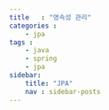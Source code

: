 ```yaml
---
title   : "영속성 관리"
categories : 
    - jpa
tags : 
    - java
    - spring
    - jpa
sidebar:
    title: "JPA"
    nav : sidebar-posts
---  
```


